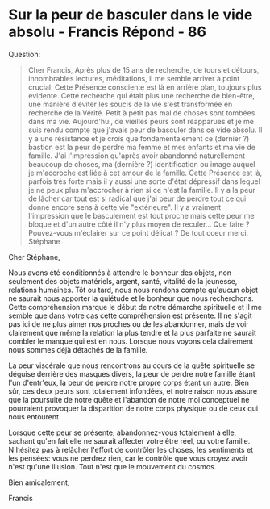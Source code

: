 # Sur la peur de basculer dans le vide absolu - Francis Répond - 86

Question:

>Cher Francis, Après plus de 15 ans de recherche, de tours et détours, innombrables lectures, méditations, il me semble arriver à point crucial. Cette Présence consciente est là en arrière plan, toujours plus évidente. Cette recherche qui était plus une recherche de bien-être, une manière d'éviter les soucis de la vie s'est transformée en recherche de la Vérité. Petit à petit pas mal de choses sont tombées dans ma vie. Aujourd'hui, de vieilles peurs sont réapparues et je me suis rendu compte que j'avais peur de basculer dans ce vide absolu. Il y a une résistance et je crois que fondamentalement ce (dernier ?) bastion est la peur de perdre ma femme et mes enfants et ma vie de famille. J'ai l'impression qu'après avoir abandonné naturellement beaucoup de choses, ma (dernière ?) identification ou image auquel je m'accroche est liée à cet amour de la famille. Cette Présence est là, parfois très forte mais il y aussi une sorte d'état dépressif dans lequel je ne peux plus m'accrocher à rien si ce n'est la famille. Il y a la peur de lâcher car tout est si radical que j'ai peur de perdre tout ce qui donne encore sens à cette vie "extérieure". Il y a vraiment l'impression que le basculement est tout proche mais cette peur me bloque et d'un autre côté il n'y plus moyen de reculer... Que faire ? Pouvez-vous m'éclairer sur ce point délicat ? De tout coeur merci. Stéphane

Cher Stéphane,

Nous avons été conditionnés à attendre le bonheur des objets, non seulement des objets matériels, argent, santé, vitalité de la jeunesse, relations humaines. Tôt ou tard, nous nous rendons compte qu'aucun objet ne saurait nous apporter la quiétude et le bonheur que nous recherchons. Cette compréhension marque le début de notre démarche spirituelle et il me semble que dans votre cas cette compréhension est présente. Il ne s'agit pas ici de ne plus aimer nos proches ou de les abandonner, mais de voir clairement que même la relation la plus tendre et la plus parfaite ne saurait combler le manque qui est en nous. Lorsque nous voyons cela clairement nous sommes déjà détachés de la famille.

La peur viscérale que nous rencontrons au cours de la quête spirituelle se déguise derrière des masques divers, la peur de perdre notre famille étant l'un d'entr'eux, la peur de perdre notre propre corps étant un autre. Bien sûr, ces deux peurs sont totalement infondées, et notre raison nous assure que la poursuite de notre quête et l'abandon de notre moi conceptuel ne pourraient provoquer la disparition de notre corps physique ou de ceux qui nous entourent.

Lorsque cette peur se présente, abandonnez-vous totalement à elle, sachant qu'en fait elle ne saurait affecter votre être réel, ou votre famille. N'hésitez pas à relâcher l'effort de contrôler les choses, les sentiments et les pensées: vous ne perdrez rien, car le contrôle que vous croyez avoir n'est qu'une illusion. Tout n'est que le mouvement du cosmos.

Bien amicalement,

Francis

